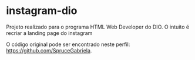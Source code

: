 # instagram-dio
Projeto realizado para o programa HTML Web Developer do DIO. O intuito é recriar a landing page do instagram

O código original pode ser encontrado neste perfil: https://github.com/SpruceGabriela.
